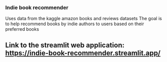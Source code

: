 ### Indie book recommender 
Uses data from the kaggle amazon books and reviews datasets 
The goal is to help recommend books by indie authors to users based on their preferred books 

## Link to the streamlit web application: https://indie-book-recommender.streamlit.app/
